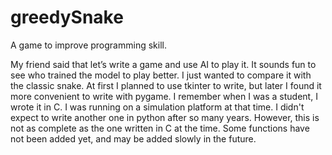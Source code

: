 # greedySnake
A game to improve programming skill.

My friend said that let’s write a game and use AI to play it. 
It sounds fun to see who trained the model to play better. 
I just wanted to compare it with the classic snake. 
At first I planned to use tkinter to write, but later I found it more convenient to write with pygame. 
I remember when I was a student, I wrote it in C. I was running on a simulation platform at that time. 
I didn't expect to write another one in python after so many years. 
However, this is not as complete as the one written in C at the time. 
Some functions have not been added yet, and may be added slowly in the future.
